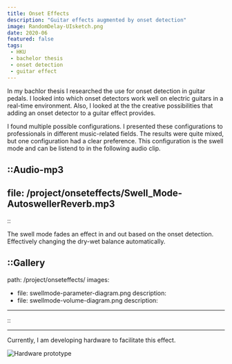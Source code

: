 ```yaml
---
title: Onset Effects
description: "Guitar effects augmented by onset detection"
image: RandomDelay-UIsketch.png
date: 2020-06
featured: false
tags:
 - HKU
 - bachelor thesis
 - onset detection
 - guitar effect
---
```


In my bachlor thesis I researched the use for onset detection in guitar pedals. I looked into which onset detectors work well on electric guitars in a real-time environment. Also, I looked at the the creative possibilities that adding an onset detector to a guitar effect provides.

I found multiple possible configurations. I presented these configurations to professionals in different music-related fields. The results were quite mixed, but one configuration had a clear preference. This configuration is the swell mode and can be listend to in the following audio clip.

::Audio-mp3
---
file: /project/onseteffects/Swell_Mode-AutoswellerReverb.mp3
---
::

The swell mode fades an effect in and out based on the onset detection. Effectively changing the dry-wet balance automatically.

::Gallery
---
path: /project/onseteffects/
images:
- file: swellmode-parameter-diagram.png
  description: 
- file: swellmode-volume-diagram.png
  description: 
---
::

---

Currently, I am developing hardware to facilitate this effect.

![Hardware prototype](/project/onseteffects/hardware_prototype.jpg)
